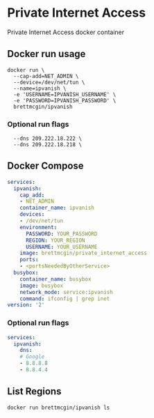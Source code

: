 # Private Internet Access
Private Internet Access docker container

## Docker run usage
```Shell
docker run \
  --cap-add=NET_ADMIN \
  --device=/dev/net/tun \
  --name=ipvanish \
  -e 'USERNAME=IPVANISH_USERNAME' \
  -e 'PASSWORD=IPVANISH_PASSWORD' \
  brettmcgin/ipvanish
```

### Optional run flags
```Shell
  --dns 209.222.18.222 \
  --dns 209.222.18.218 \
```

## Docker Compose
```yml
services:
  ipvanish:
    cap_add:
    - NET_ADMIN
    container_name: ipvanish
    devices:
    - /dev/net/tun
    environment:
      PASSWORD: YOUR_PASSWORD
      REGION: YOUR_REGION
      USERNAME: YOUR_USERNAME
    image: brettmcgin/private_internet_access
    ports:
    - <portsNeededByOtherService>
  busybox:
    container_name: busybox
    image: busybox
    network_mode: service:ipvanish
    command: ifconfig | grep inet
version: '2'
```

### Optional run flags
```yml
services:
  ipvanish:
    dns:
    # Google
    - 8.8.8.8
    - 8.8.4.4
```

## List Regions
```Shell
docker run brettmcgin/ipvanish ls
```
